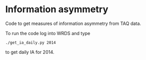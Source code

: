# Information asymmetry

Code to get measures of information asymmetry from TAQ data.

To run the code log into WRDS and type

```shell
./get_ia_daily.py 2014 
```

to get daily IA for 2014.
